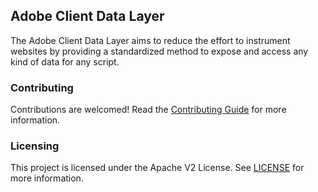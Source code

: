 ## Adobe Client Data Layer

The Adobe Client Data Layer aims to reduce the effort to instrument websites by providing a standardized method to expose and access any kind of data for any script.

### Contributing

Contributions are welcomed! Read the [Contributing Guide](./.github/CONTRIBUTING.md) for more information.

### Licensing

This project is licensed under the Apache V2 License. See [LICENSE](LICENSE) for more information.
